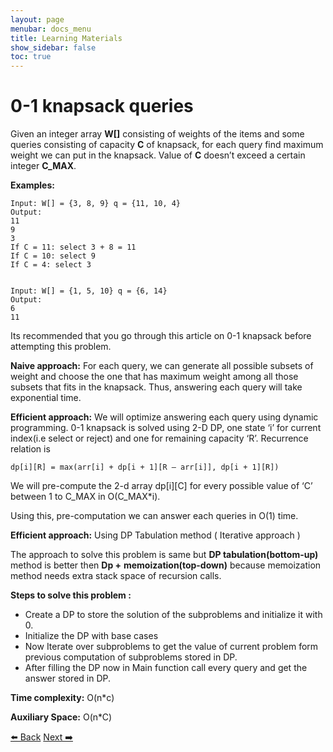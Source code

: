```yaml
---
layout: page
menubar: docs_menu
title: Learning Materials
show_sidebar: false
toc: true
---
```


# 0-1 knapsack queries

Given an integer array **W[]** consisting of weights of the items and some queries consisting of capacity **C** of knapsack, for each query find maximum weight we can put in the knapsack. Value of **C** doesn’t exceed a certain integer **C_MAX**.

**Examples:** 

```plaintext
Input: W[] = {3, 8, 9} q = {11, 10, 4} 
Output: 
11 
9 
3 
If C = 11: select 3 + 8 = 11 
If C = 10: select 9 
If C = 4: select 3


Input: W[] = {1, 5, 10} q = {6, 14} 
Output: 
6 
11
```


Its recommended that you go through this article on 0-1 knapsack before attempting this problem.

**Naive approach:** For each query, we can generate all possible subsets of weight and choose the one that has maximum weight among all those subsets that fits in the knapsack. Thus, answering each query will take exponential time.

**Efficient approach:** We will optimize answering each query using dynamic programming. 
0-1 knapsack is solved using 2-D DP, one state ‘i’ for current index(i.e select or reject) and one for remaining capacity ‘R’. 
Recurrence relation is 

```plaintext
dp[i][R] = max(arr[i] + dp[i + 1][R – arr[i]], dp[i + 1][R])
```
 We will pre-compute the 2-d array dp[i][C] for every possible value of ‘C’ between 1 to C_MAX in O(C_MAX*i). 
 
Using this, pre-computation we can answer each queries in O(1) time.

**Efficient approach:** Using DP Tabulation method ( Iterative approach )

The approach to solve this problem is same but **DP tabulation(bottom-up)** method is better then **Dp +** **memoization(top-down)** because memoization method needs extra stack space of recursion calls.

**Steps to solve this problem :**

* Create a DP to store the solution of the subproblems and initialize it with 0.
* Initialize the DP  with base cases
* Now Iterate over subproblems to get the value of current problem form previous computation of subproblems stored in DP.
* After filling the DP now in Main function call every query and get the answer stored in DP.

**Time complexity:** O(n*c)

**Auxiliary Space:** O(n*C)

[⬅️ Back](/Data-cloud02/docs/week-5/knapsack-problem-page3)       [Next ➡️](/Data-cloud02/docs/week-5/knapsack-problem-page5)



